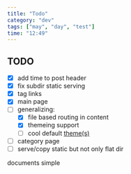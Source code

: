 ```yaml
---
title: "Todo"
category: "dev"
tags: ["may", "day", "test"]
time: "12:49"
---
```


## TODO

- [x] add time to post header
- [x] fix subdir static serving
- [x] tag links
- [x] main page
- [ ] generalizing:
  - [x] file based routing in content
  - [x] themeing support
  - [ ] cool default [theme(s)](#theme)
- [ ] category page
- [ ] serve/copy static but not only flat dir

documents
simple
